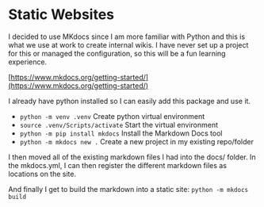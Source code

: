 # Static Websites

I decided to use MKdocs since I am more familiar with Python and this is what we use at work to create internal wikis. I have never set up a project for this or managed the configuration, so this will be a fun learning experience.

[https://www.mkdocs.org/getting-started/](https://www.mkdocs.org/getting-started/)

I already have python installed so I can easily add this package and use it.

- `python -m venv .venv` Create python virtual environment
- `source .venv/Scripts/activate` Start the virtual environment
- `python -m pip install mkdocs` Install the Markdown Docs tool
- `python -m mkdocs new .` Create a new project in my existing repo/folder

I then moved all of the existing markdown files I had into the docs/ folder.
In the mkdocs.yml, I can then register the different markdown files as locations on the site.

And finally I get to build the markdown into a static site: `python -m mkdocs build`
